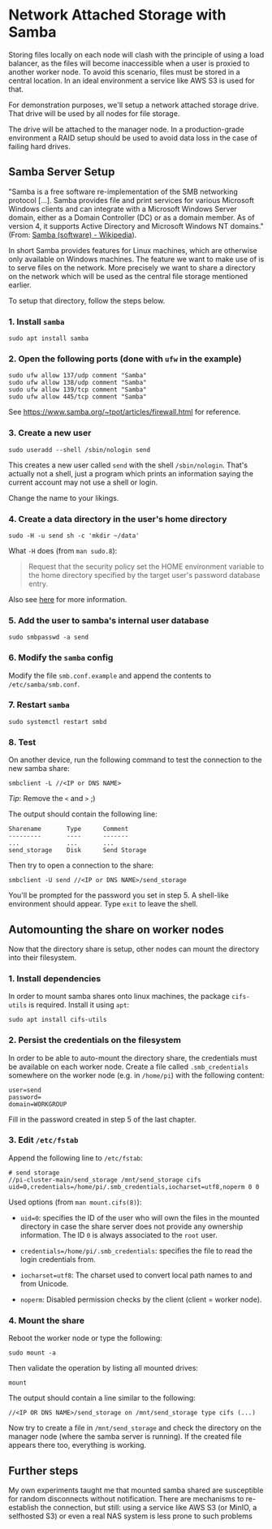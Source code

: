 # Network Attached Storage with Samba

Storing files locally on each node will clash with the principle of using a load balancer, as the files will become inaccessible when a user is proxied to another worker node. To avoid this scenario, files must be stored in a central location. In an ideal environment a service like AWS S3 is used for that.

For demonstration purposes, we'll setup a network attached storage drive. That drive will be used by all nodes for file storage.

The drive will be attached to the manager node. In a production-grade environment a RAID setup should be used to avoid data loss in the case of failing hard drives.

## Samba Server Setup

"Samba is a free software re-implementation of the SMB networking protocol [...]. Samba provides file and print services for various Microsoft Windows clients and can integrate with a Microsoft Windows Server domain, either as a Domain Controller (DC) or as a domain member. As of version 4, it supports Active Directory and Microsoft Windows NT domains." (From: [Samba (software) - Wikipedia](https://en.wikipedia.org/wiki/Samba_(software))).

In short Samba provides features for Linux machines, which are otherwise only available on Windows machines. The feature we want to make use of is to serve files on the network. More precisely we want to share a directory on the network which will be used as the central file storage mentioned earlier.

To setup that directory, follow the steps below.

### 1. Install `samba`

```shell
sudo apt install samba
```

### 2. Open the following ports (done with `ufw` in the example)

```shell
sudo ufw allow 137/udp comment "Samba"
sudo ufw allow 138/udp comment "Samba"
sudo ufw allow 139/tcp comment "Samba"
sudo ufw allow 445/tcp comment "Samba"
```

See https://www.samba.org/~tpot/articles/firewall.html for reference.

### 3. Create a new user

```shell
sudo useradd --shell /sbin/nologin send
```

This creates a new user called `send` with the shell `/sbin/nologin`.
That's actually not a shell, just a program which prints an information saying
the current account may not use a shell or login.

Change the name to your likings.

### 4. Create a data directory in the user's home directory

```
sudo -H -u send sh -c 'mkdir ~/data'
```

What `-H` does (from `man sudo.8`):
> Request that the security policy set the HOME environment variable to the home directory specified by the target user's password database entry.

Also see [here](https://askubuntu.com/a/338449/566120) for more information.

### 5. Add the user to samba's internal user database

```shell
sudo smbpasswd -a send
```

### 6. Modify the `samba` config

Modify the file `smb.conf.example` and append the contents to `/etc/samba/smb.conf`.

### 7. Restart `samba`

```shell
sudo systemctl restart smbd
```

### 8. Test

On another device, run the following command to test the connection to the new samba share:

```shell
smbclient -L //<IP or DNS NAME>
```

*Tip*: Remove the `<` and `>` ;)

The output should contain the following line:

```
Sharename       Type      Comment
---------       ----      -------
...             ...       ...
send_storage    Disk      Send Storage
```

Then try to open a connection to the share:

```shell
smbclient -U send //<IP or DNS NAME>/send_storage
```

You'll be prompted for the password you set in step 5. A shell-like environment should appear. Type `exit` to leave the shell.

## Automounting the share on worker nodes

Now that the directory share is setup, other nodes can mount the directory into their filesystem.

### 1. Install dependencies

In order to mount samba shares onto linux machines, the package `cifs-utils` is required. Install it using `apt`:

```shell
sudo apt install cifs-utils
```

### 2. Persist the credentials on the filesystem

In order to be able to auto-mount the directory share, the credentials must be available on each worker node. Create a file called `.smb_credentials` somewhere on the worker node (e.g. in `/home/pi`) with the following content:

```properties
user=send
password=
domain=WORKGROUP
```

Fill in the password created in step 5 of the last chapter.

### 3. Edit `/etc/fstab`

Append the following line to `/etc/fstab`:

```
# send storage
//pi-cluster-main/send_storage /mnt/send_storage cifs uid=0,credentials=/home/pi/.smb_credentials,iocharset=utf8,noperm 0 0
```

Used options (from `man mount.cifs(8)`):

- `uid=0`: specifies the ID of the user who will own the files in the mounted directory in case the share server does not provide any ownership information. The ID `0` is always associated to the `root` user.

- `credentials=/home/pi/.smb_credentials`: specifies the file to read the login credentials from.

- `iocharset=utf8`: The charset used to convert local path names to and from Unicode.

- `noperm`: Disabled permission checks by the client (client = worker node).

### 4. Mount the share

Reboot the worker node or type the following:

```shell
sudo mount -a
```

Then validate the operation by listing all mounted drives:

```shell
mount
```

The output should contain a line similar to the following:

```
//<IP OR DNS NAME>/send_storage on /mnt/send_storage type cifs (...)
```

Now try to create a file in `/mnt/send_storage` and check the directory on the manager node (where the samba server is running). If the created file appears there too, everything is working.

## Further steps

My own experiments taught me that mounted samba shared are susceptible for random disconnects without notification.
There are mechanisms to re-establish the connection, but still: using a service like AWS S3 (or MinIO, a selfhosted S3) or even a real NAS system is less prone to such problems
